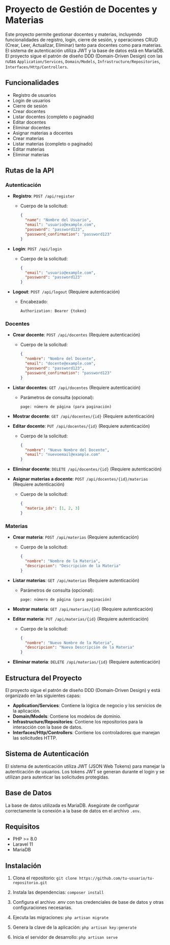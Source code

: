 # Proyecto de Gestión de Docentes y Materias

Este proyecto permite gestionar docentes y materias, incluyendo funcionalidades de registro, login, cierre de sesión, y operaciones CRUD (Crear, Leer, Actualizar, Eliminar) tanto para docentes como para materias. El sistema de autenticación utiliza JWT y la base de datos está en MariaDB. El proyecto sigue el patrón de diseño DDD (Domain-Driven Design) con las rutas `Application/Services`, `Domain/Models`, `Infrastructure/Repositories`, `Interfaces/Http/Controllers`.

## Funcionalidades

- Registro de usuarios
- Login de usuarios
- Cierre de sesión
- Crear docentes
- Listar docentes (completo o paginado)
- Editar docentes
- Eliminar docentes
- Asignar materias a docentes
- Crear materias
- Listar materias (completo o paginado)
- Editar materias
- Eliminar materias

## Rutas de la API

### Autenticación

- **Registro**: `POST /api/register`
  - Cuerpo de la solicitud:
    ```json
    {
      "name": "Nombre del Usuario",
      "email": "usuario@example.com",
      "password": "password123",
      "password_confirmation": "password123"
    }
    ```

- **Login**: `POST /api/login`
  - Cuerpo de la solicitud:
    ```json
    {
      "email": "usuario@example.com",
      "password": "password123"
    }
    ```

- **Logout**: `POST /api/logout` (Requiere autenticación)
  - Encabezado:
    ```
    Authorization: Bearer {token}
    ```

### Docentes

- **Crear docente**: `POST /api/docentes` (Requiere autenticación)
  - Cuerpo de la solicitud:
    ```json
    {
      "nombre": "Nombre del Docente",
      "email": "docente@example.com",
      "password": "password123",
      "password_confirmation": "password123"
    }
    ```

- **Listar docentes**: `GET /api/docentes` (Requiere autenticación)
  - Parámetros de consulta (opcional):
    ```
    page: número de página (para paginación)
    ```

- **Mostrar docente**: `GET /api/docentes/{id}` (Requiere autenticación)

- **Editar docente**: `PUT /api/docentes/{id}` (Requiere autenticación)
  - Cuerpo de la solicitud:
    ```json
    {
      "nombre": "Nuevo Nombre del Docente",
      "email": "nuevoemail@example.com"
    }
    ```

- **Eliminar docente**: `DELETE /api/docentes/{id}` (Requiere autenticación)

- **Asignar materias a docente**: `POST /api/docentes/{id}/materias` (Requiere autenticación)
  - Cuerpo de la solicitud:
    ```json
    {
      "materia_ids": [1, 2, 3]
    }
    ```

### Materias

- **Crear materia**: `POST /api/materias` (Requiere autenticación)
  - Cuerpo de la solicitud:
    ```json
    {
      "nombre": "Nombre de la Materia",
      "descripcion": "Descripción de la Materia"
    }
    ```

- **Listar materias**: `GET /api/materias` (Requiere autenticación)
  - Parámetros de consulta (opcional):
    ```
    page: número de página (para paginación)
    ```

- **Mostrar materia**: `GET /api/materias/{id}` (Requiere autenticación)

- **Editar materia**: `PUT /api/materias/{id}` (Requiere autenticación)
  - Cuerpo de la solicitud:
    ```json
    {
      "nombre": "Nuevo Nombre de la Materia",
      "descripcion": "Nueva Descripción de la Materia"
    }
    ```

- **Eliminar materia**: `DELETE /api/materias/{id}` (Requiere autenticación)

## Estructura del Proyecto

El proyecto sigue el patrón de diseño DDD (Domain-Driven Design) y está organizado en las siguientes capas:

- **Application/Services**: Contiene la lógica de negocio y los servicios de la aplicación.
- **Domain/Models**: Contiene los modelos de dominio.
- **Infrastructure/Repositories**: Contiene los repositorios para la interacción con la base de datos.
- **Interfaces/Http/Controllers**: Contiene los controladores que manejan las solicitudes HTTP.

## Sistema de Autenticación

El sistema de autenticación utiliza JWT (JSON Web Tokens) para manejar la autenticación de usuarios. Los tokens JWT se generan durante el login y se utilizan para autenticar las solicitudes protegidas.

## Base de Datos

La base de datos utilizada es MariaDB. Asegúrate de configurar correctamente la conexión a la base de datos en el archivo `.env`.

## Requisitos

- PHP >= 8.0
- Laravel 11
- MariaDB

## Instalación

1. Clona el repositorio:
`git clone https://github.com/tu-usuario/tu-repositorio.git`

2. Instala las dependencias:
`composer install`
3. Configura el archivo .env con tus credenciales de base de datos y otras configuraciones necesarias.

4. Ejecuta las migraciones:
`php artisan migrate`

5. Genera la clave de la aplicación:
`php artisan key:generate`

6. Inicia el servidor de desarrollo:
`php artisan serve`
